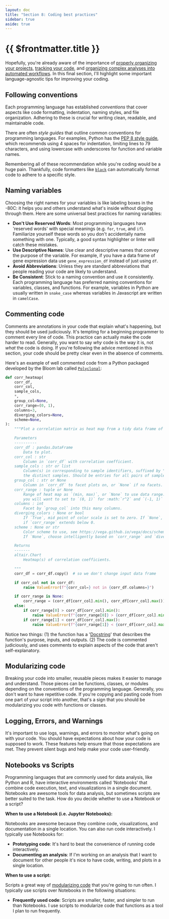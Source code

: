 ```yaml
---
layout: doc
title: "Section 8: Coding best practices"
sidebar: true
aside: true
---
```


# {{ $frontmatter.title }}

Hopefully, you're already aware of the importance of [properly organizing your projects](/sections/organizing-your-projects/), [tracking your code](/sections/tracking-your-code/), and [organizing complex analyses into automated workflows](/sections/creating-workflows-and-pipelines/). In this final section, I'll highlight some important language-agnostic tips for improving your coding.

## Following conventions

Each programming language has established _conventions_ that cover aspects like code formatting, indentation, naming styles, and file organization. Adhering to these is crucial for writing clean, readable, and maintainable code.

There are often _style guides_ that outline common conventions for programming languages. For examples, Python has the [PEP 8 style guide](https://peps.python.org/pep-0008/), which recommends using 4 spaces for indentation, limiting lines to 79 characters, and using lowercase with underscores for function and variable names.

Remembering all of these recommendation while you're coding would be a huge pain. Thankfully, code formatters like [`black`](https://black.readthedocs.io/en/stable/) can automatically format code to adhere to a specific style.

## Naming variables

Choosing the right names for your variables is like labeling boxes in the -80C: it helps you and others understand what's inside without digging through them. Here are some universal best practices for naming variables:

- **Don't Use Reserved Words**: Most programming languages have 'reserved words' with special meanings (e.g. `for`, `true`, and `if`). Familiarize yourself these words so you don't accidentally name something with one. Typically, a good syntax highlighter or linter will catch these mistakes.
- **Use Descriptive Names**: Use clear and descriptive names that convey the purpose of the variable. For example, if you have a data frame of gene expression data use `gene_expression_df` instead of just using `df`.
- **Avoid Abbreviations**: Unless they are standard abbreviations that people reading your code are likely to understand.
- **Be Consistent**: Stick to a naming convention and use it consistently. Each programming language has preferred naming conventions for variables, classes, and functions. For example, variables in Python are usually written in `snake_case` whereas variables in Javascript are written in `camelCase`.

## Commenting code

Comments are annotations in your code that explain what's happening, but they should be used judiciously. It's tempting for a beginning programmer to comment every line of code. This practice can actually make the code harder to read. Generally, you want to say _why_ code is the way it is, not _what_ the code is doing. If you're following the advice mentioned in this section, your code should be pretty clear even in the absence of comments.

Here's an example of well commented code from a Python packaged developed by the Bloom lab called [`Polyclonal`](https://github.com/jbloomlab/polyclonal/tree/main):

```python
def corr_heatmap(
    corr_df,
    corr_col,
    sample_cols,
    *,
    group_col=None,
    corr_range=(0, 1),
    columns=3,
    diverging_colors=None,
    scheme=None,
):
    """Plot a correlation matrix as heat map from a tidy data frame of correlations.

    Parameters
    ----------
    corr_df : pandas.DataFrame
        Data to plot.
    corr_col : str
        Column in `corr_df` with correlation coefficient.
    sample_cols : str or list
        Column(s) in corresponding to sample identifiers, suffixed by "_1" and "_2" for
        the distinct samples. Should be entries for all pairs of samples.
    group_col : str or None
        Column in `corr_df` to facet plots on, or `None` if no facets.
    corr_range : tuple or None
        Range of heat map as `(min, max)`, or `None` to use data range. Typically
        you will want to set to `(0, 1)` for :math:`r^2` and `(-1, 1)` for :math:`r`.
    columns : int
        Facet by `group_col` into this many columns.
    diverging_colors : None or bool
        If `True`, mid point of color scale is set to zero. If `None`, select `True`
        if `corr_range` extends below 0.
    scheme : None or str
        Color scheme to use, see https://vega.github.io/vega/docs/schemes/.
        If `None`, choose intelligently based on `corr_range` and `diverging_colors`.

    Returns
    -------
    altair.Chart
        Heatmap(s) of correlation coefficients.

    """
    corr_df = corr_df.copy()  # so we don't change input data frame

    if corr_col not in corr_df:
        raise ValueError(f"{corr_col=} not in {corr_df.columns=}")

    if corr_range is None:
        corr_range = (corr_df[corr_col].min(), corr_df[corr_col].max())
    else:
        if corr_range[0] > corr_df[corr_col].min():
            raise ValueError(f"{corr_range[0]} > {corr_df[corr_col].min()=}")
        if corr_range[1] < corr_df[corr_col].max():
            raise ValueError(f"{corr_range[1]} < {corr_df[corr_col].max()=}")
```

Notice two things: (1) the function has a '[Docstring](https://www.geeksforgeeks.org/python-docstrings/)' that describes the function's purpose, inputs, and outputs. (2) The code is commented judiciously, and uses comments to explain aspects of the code that aren't self-explanatory.

## Modularizing code

Breaking your code into smaller, reusable pieces makes it easier to manage and understand. Those pieces can be functions, classes, or modules depending on the conventions of the programming language. Generally, you don't want to have repetitive code. If you're copying and pasting code from one part of your script into another, that's a sign that you should be modularizing you code with functions or classes.

## Logging, Errors, and Warnings

It's important to use logs, warnings, and errors to monitor what's going on with your code. You should have expectations about how your code is supposed to work. These features help ensure that those expectations are met. They prevent silent bugs and help make your code user-friendly.

## Notebooks vs Scripts

Programming languages that are commonly used for data analysis, like Python and R, have interactive environments called 'Notebooks' that combine code execution, text, and visualizations in a single document. Notebooks are awesome tools for data analysis, but sometimes scripts are better suited to the task. How do you decide whether to use a Notebook or a script?

**When to use a Notebook (i.e. Jupyter Notebooks):**

Notebooks are awesome because they combine code, visualizations, and documentation in a single location. You can also run code interactively. I typically use Notebooks for:

- **Prototyping code**: It's hard to beat the convenience of running code interactively.
- **Documenting an analysis**: If I'm working on an analysis that I want to document for other people it's nice to have code, writing, and plots in a single location.

**When to use a script:**

Scripts a great way of [modularizing code](#modularizing-code) that you're going to run often. I typically use scripts over Notebooks in the following situations:

- **Frequently used code**: Scripts are smaller, faster, and simpler to run than Notebooks. I use scripts to modularize code that functions as a tool I plan to run frequently.
